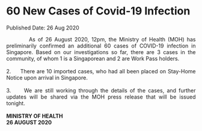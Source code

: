 <html>
    <meta http-equiv="Content-Type" content="text/html; charset=utf-8"/>
    <meta charset="utf-8"/>
    <title>60 New Cases of Covid-19 Infection</title>
    <body><h1>60 New Cases of Covid-19 Infection</h1>
    <p>Published Date: 26 Aug 2020</p> <p style="text-align: justify;">&nbsp; &nbsp; &nbsp; &nbsp; &nbsp;As of 26 August 2020, 12pm, the Ministry of Health (MOH) has preliminarily confirmed an additional 60 cases of COVID-19 infection in Singapore. Based on our investigations so far, there are 3 cases in the community, of whom 1 is a Singaporean and 2 are Work Pass holders.&nbsp;<br><br>2.&nbsp; &nbsp; &nbsp;There are 10 imported cases, who had all been placed on Stay-Home Notice upon arrival in Singapore.&nbsp;&nbsp;<br><br>3.&nbsp; &nbsp; &nbsp;We are still working through the details of the cases, and further updates will be shared via the MOH press release that will be issued tonight.&nbsp;<br><br><strong>MINISTRY OF HEALTH<br>26 AUGUST 2020</strong><br></p><div><br></div></body>
</html>